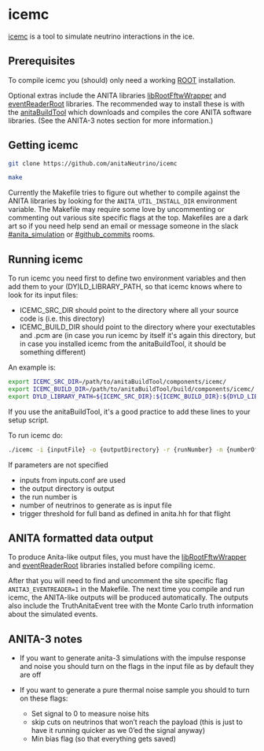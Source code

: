 # icemc
[icemc](https://github.com/anitaNeutrino/icemc) is a tool to simulate neutrino interactions in the ice.

## Prerequisites ##

To compile icemc you (should) only need a working [ROOT](https://root.cern.ch/downloading-root) installation.

Optional extras include the ANITA libraries [libRootFftwWrapper](https://github.com/nichol77/libRootFftwWrapper) and [eventReaderRoot](https://github.com/anitaNeutrino/eventReaderRoot) libraries.
The recommended way to install these is with the [anitaBuildTool](https://github.com/anitaNeutrino/anitaBuildTool) which downloads and compiles the core ANITA software libraries.
(See the ANITA-3 notes section for more information.)

## Getting icemc ##

``` bash
git clone https://github.com/anitaNeutrino/icemc
```
``` bash
make
```
Currently the Makefile tries to figure out whether to compile against the ANITA libraries by looking for the `ANITA_UTIL_INSTALL_DIR` environment variable.
The Makefile may require some love by uncommenting or commenting out various site specific flags at the top.
Makefiles are a dark art so if you need help send an email or message someone in the slack [#anita_simulation](https://anitamission.slack.com/messages/anita_simulation/) or [#github_commits](https://anitamission.slack.com/messages/github_commits/) rooms.

## Running icemc ##

To run icemc you need first to define two environment variables and then add them to your (DY)LD_LIBRARY_PATH, so that icemc knows where to look for its input files:
 
   * ICEMC_SRC_DIR should point to the directory where all your source code is (i.e. this directory)
   * ICEMC_BUILD_DIR should point to the directory where your exectutables and .pcm are (in case you run icemc by itself it's again this directory, but in case you installed icemc from the anitaBuildTool, it should be something different)

An example is:
```bash
export ICEMC_SRC_DIR=/path/to/anitaBuildTool/components/icemc/
export ICEMC_BUILD_DIR=/path/to/anitaBuildTool/build/components/icemc/
export DYLD_LIBRARY_PATH=${ICEMC_SRC_DIR}:${ICEMC_BUILD_DIR}:${DYLD_LIBRARY_PATH}
```

If you use the anitaBuildTool, it's a good practice to add these lines to your setup script.


To run icemc do:
``` bash
./icemc -i {inputFile} -o {outputDirectory} -r {runNumber} -n {numberOfNeutrinos} -t {triggerThreshold} -e {energyExponent}
```
If parameters are not specified

   * inputs from inputs.conf are used
   * the output directory is output
   * the run number is
   * number of neutrinos to generate as is input file
   * trigger threshold for full band as defined in anita.hh for that flight

## ANITA formatted data output ##

To produce Anita-like output files, you must have the [libRootFftwWrapper](https://github.com/nichol77/libRootFftwWrapper) and [eventReaderRoot](https://github.com/anitaNeutrino/eventReaderRoot) libraries installed before compiling icemc.

After that you will need to find and uncomment the site specific flag `ANITA3_EVENTREADER=1` in the Makefile.
The next time you compile and run icemc, the ANITA-like outputs will be produced automatically.
The outputs also include the TruthAnitaEvent tree with the Monte Carlo truth information about the simulated events.

## ANITA-3 notes ##

 * If you want to generate anita-3 simulations with the impulse response and noise you should turn on the flags in the input file as by default they are off

* If you want to generate a pure thermal noise sample you should to turn on these flags:
     * Set signal to 0 to measure noise hits
     * skip cuts on neutrinos that won’t reach the payload (this is just to have it running quicker as we 0’ed the signal anyway)
     * Min bias flag (so that everything gets saved)
